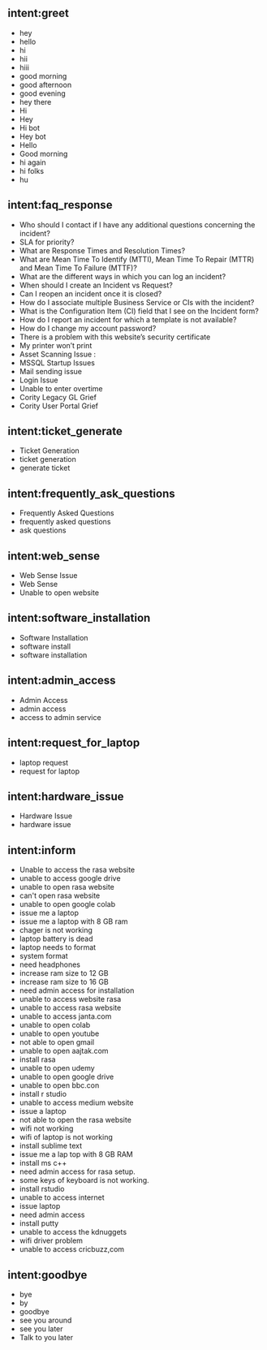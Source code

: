 ## intent:greet
- hey
- hello
- hi
- hii
- hiii
- good morning
- good afternoon
- good evening
- hey there
- Hi
- Hey
- Hi bot
- Hey bot
- Hello
- Good morning
- hi again
- hi folks
- hu

## intent:faq_response
- Who should I contact if I have any additional questions concerning the incident?
- SLA for priority?
- What are Response Times and Resolution Times?
- What are Mean Time To Identify (MTTI), Mean Time To Repair (MTTR) and Mean Time To Failure (MTTF)?
- What are the different ways in which you can log an incident?
- When should I create an Incident vs Request?
- Can I reopen an incident once it is closed? 
- How do I associate multiple Business Service or CIs with the incident?
- What is the Configuration Item (CI) field that I see on the Incident form?
- How do I report an incident for which a template is not available?
- How do I change my account password?
- There is a problem with this website’s security certificate
- My printer won’t print
- Asset Scanning Issue :
- MSSQL Startup Issues
- Mail sending issue
- Login Issue 
- Unable to enter overtime
- Cority Legacy GL Grief
- Cority User Portal Grief

## intent:ticket_generate
- Ticket Generation
- ticket generation
- generate ticket

## intent:frequently_ask_questions
- Frequently Asked Questions
- frequently asked questions
- ask questions

## intent:web_sense
- Web Sense Issue
- Web Sense
- Unable to open website

## intent:software_installation
- Software Installation
- software install
- software installation

## intent:admin_access
- Admin Access
- admin access
- access to admin service

## intent:request_for_laptop
- laptop request
- request for laptop

## intent:hardware_issue
- Hardware Issue
- hardware issue

## intent:inform
- Unable to access the rasa website
- unable to access google drive
- unable to open rasa website
- can't open rasa website
- unable to open google colab
- issue me a laptop
- issue me a laptop with 8 GB ram
- chager is not working
- laptop battery is dead
- laptop needs to format
- system format
- need headphones
- increase ram size to 12 GB
- increase ram size to 16 GB
- need admin access for installation
- unable to access website rasa
- unable to access rasa website
- unable to access janta.com
- unable to open colab
- unable to open youtube
- not able to open gmail
- unable to open aajtak.com
- install rasa
- unable to open udemy
- unable to open google drive
- unable to open bbc.con
- install r studio
- unable to access medium website
- issue a laptop
- not able to open the rasa website
- wifi not working
- wifi of laptop is not working
- install sublime text
- issue me a lap top with 8 GB RAM
- install ms c++
- need admin access for rasa setup.
- some keys of keyboard is not working.
- install rstudio
- unable to access internet
- issue laptop
- need admin access
- install putty
- unable to access the kdnuggets
- wifi driver problem
- unable to access cricbuzz,com

## intent:goodbye
- bye
- by
- goodbye
- see you around
- see you later
- Talk to you later
